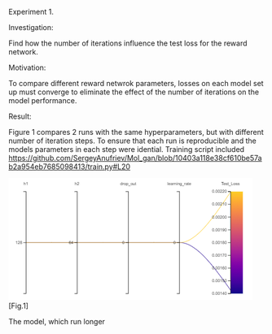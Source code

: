 
Experiment 1.

Investigation:

Find how the number of iterations influence the test loss for the reward network. 

Motivation: 

To compare different reward netwrok parameters, losses on each model set up must converge to eliminate the effect of the number of iterations on the model performance. 

Result: 

Figure 1 compares 2 runs with the same hyperparameters, but with different number of iteration steps. To ensure that each run is reproducible and the models parameters in each step were idential. Training script included https://github.com/SergeyAnufriev/Mol_gan/blob/10403a118e38cf610be57ab2a954eb7685098413/train.py#L20

![alt text](https://github.com/SergeyAnufriev/Mol_gan/blob/master/figures/Fig.1.png)
[Fig.1]

The model, which run longer 





